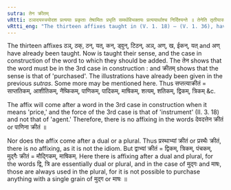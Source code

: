 ```yaml
---
sutra: तेन क्रीतम्
vRtti: ठञादयस्त्रयोदश प्रत्ययाः प्रकृताः तेषामितः प्रभृति समर्थविभक्तयः प्रत्ययार्थाश्च निर्दिश्यन्ते ॥ तेनेति तृतीयासमर्थात् क्रीतमित्येतस्मिन्नर्थे यथाविहितं प्रत्ययो भवति ॥
vRtti_eng: "The thirteen affixes taught in (V. 1. 18) – (V. 1. 36), have the sense of "purchased with this price", and are added to a word in the third case in construction."
---
```

The thirteen affixes ठञ्, ठक्, ठन्, यत्, कन्, ड्वुन्, टिठन्, अञ्, अण्, ख, ईकन्, यत् and अण् have already been taught. Now is taught their sense, and the case in construction of the word to which they should be added. The तेन shows that the word must be in the 3rd case in construction : and क्रीतम् shows that the sense is that of 'purchased'. The illustrations have already been given in the previous _sutras_. Some more may be mentioned here. Thus सप्तत्याक्रीतं = साप्ततिकम्, आशीतिकम्, नैष्किकम्, पाणिकम्, पादिकम्, माषिकम्, शत्यम्, शतिकम्, द्विकम्, त्रिकम् &c.

The affix will come after a word in the 3rd case in construction when it means 'price,' and the force of the 3rd case is that of 'instrument' (II. 3. 18) and not that of 'agent.' Therefore, there is no affixing in the words देवदत्तेन क्रीतं or पाणिना क्रीतं ॥

Nor does the affix come after a dual or a plural. Thus प्रस्थाभ्यां क्रीतं or प्रस्थैः क्रीतं, there is no affixing, as it is not the idiom. But द्वाभ्यां क्रीतं = द्विकम्, त्रिकम्, पंचकम्, मुद्गैः क्रीतं = मौद्गिकम्, माषिकम्. Here there is affixing after a dual and plural, for the words द्वि, त्रि are essentially dual or plural, and in the case of मुद्गः and माषः, those are always used in the plural, for it is not possible to purchase anything with a single grain of मुद्ग or माषः ॥
